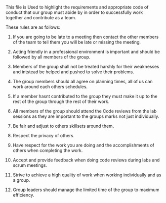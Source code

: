 This file is Used to highlight the requirements and appropriate code of conduct that our group must abide by
in order to successfully work together and contribute as a team.

These rules are as follows:

1. If you are going to be late to a meeting then contact the other members of the team to tell them you will be late or missing the meeting.

2. Acting friendly in a professional environment is important and should be followed by all members of the group.

3. Members of the group shall not be treated harshly for their weaknesses and intstead be helped and pushed to solve their problems.

4. The group members should all agree on planning times, all of us can work around each others schedules.

5. If a member hasnt contributed to the group they must make it up to the rest of the group through the rest of their work.

6. All members of the group should attend the Code reviews from the lab sessions as they are important to the groups marks not just individually.

7. Be fair and adjust to others skillsets around them.

8. Respect the privacy of others.

9. Have respect for the work you are doing and the accomplishments of others when completing the work.

10. Accept and provide feedback when doing code reviews during labs and scrum meetings.

11. Strive to achieve a high quality of work when working individually and as a group.

12. Group leaders should manage the limited time of the group to maximum efficiency.